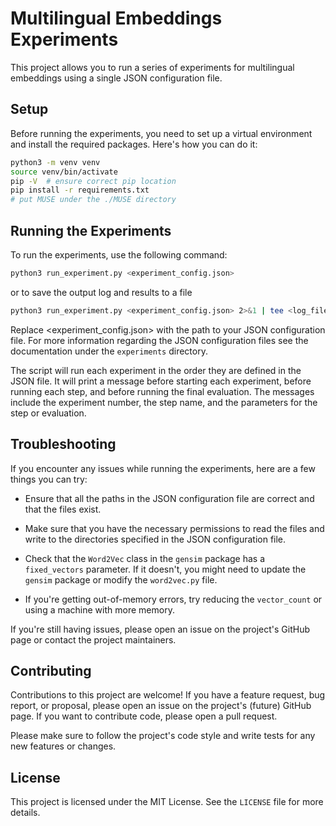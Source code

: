 # Multilingual Embeddings Experiments

This project allows you to run a series of experiments for multilingual embeddings using a single JSON configuration file.

## Setup

Before running the experiments, you need to set up a virtual environment and install the required packages. Here's how you can do it:

```bash
python3 -m venv venv
source venv/bin/activate
pip -V  # ensure correct pip location
pip install -r requirements.txt
# put MUSE under the ./MUSE directory
```


## Running the Experiments

To run the experiments, use the following command:

```bash
python3 run_experiment.py <experiment_config.json>
```

or to save the output log and results to a file

```bash
python3 run_experiment.py <experiment_config.json> 2>&1 | tee <log_file>
```

Replace <experiment_config.json> with the path to your JSON configuration file. For more information regarding the JSON configuration files see the documentation under the `experiments` directory.

The script will run each experiment in the order they are defined in the JSON file. It will print a message before starting each experiment, before running each step, and before running the final evaluation. The messages include the experiment number, the step name, and the parameters for the step or evaluation. 

## Troubleshooting

If you encounter any issues while running the experiments, here are a few things you can try:

- Ensure that all the paths in the JSON configuration file are correct and that the files exist.

- Make sure that you have the necessary permissions to read the files and write to the directories specified in the JSON configuration file.

- Check that the `Word2Vec` class in the `gensim` package has a `fixed_vectors` parameter. If it doesn't, you might need to update the `gensim` package or modify the `word2vec.py` file.

- If you're getting out-of-memory errors, try reducing the `vector_count` or using a machine with more memory.

If you're still having issues, please open an issue on the project's GitHub page or contact the project maintainers.

## Contributing

Contributions to this project are welcome! If you have a feature request, bug report, or proposal, please open an issue on the project's (future) GitHub page. If you want to contribute code, please open a pull request.

Please make sure to follow the project's code style and write tests for any new features or changes.

## License

This project is licensed under the MIT License. See the `LICENSE` file for more details.
